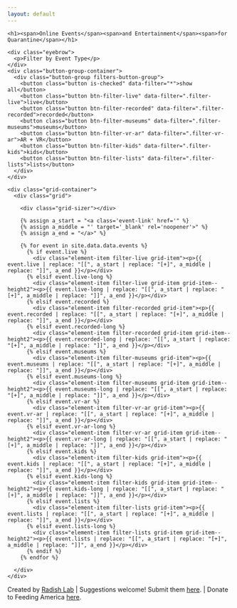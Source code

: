 ```yaml
---
layout: default
---
```


<div class="outer-wrapper">
  
  <main class="wrapper">

    <h1><span>Online Events</span><span>and Entertainment</span><span>for Quarantine</span></h1>

    <div class="eyebrow">
      <p>Filter by Event Type</p>
    </div>
    <div class="button-group-container">
      <div class="button-group filters-button-group">
        <button class="button is-checked" data-filter="*">show all</button>
        <button class="button btn-filter-live" data-filter=".filter-live">live</button>
        <button class="button btn-filter-recorded" data-filter=".filter-recorded">recorded</button>
        <button class="button btn-filter-museums" data-filter=".filter-museums">museums</button>
        <button class="button btn-filter-vr-ar" data-filter=".filter-vr-ar">AR + VR</button>
        <button class="button btn-filter-kids" data-filter=".filter-kids">kids</button>
        <button class="button btn-filter-lists" data-filter=".filter-lists">lists</button>
      </div>
    </div>

    <div class="grid-container">
      <div class="grid">

        <div class="grid-sizer"></div>

        {% assign a_start = "<a class='event-link' href='" %}
        {% assign a_middle = "' target='_blank' rel='noopener'>" %}
        {% assign a_end = "</a>" %}

        {% for event in site.data.data.events %}
          {% if event.live %}
            <div class="element-item filter-live grid-item"><p>{{ event.live | replace: "[[", a_start | replace: "[+]", a_middle | replace: "]]", a_end }}</p></div>
          {% elsif event.live-long %}
            <div class="element-item filter-live grid-item grid-item--height2"><p>{{ event.live-long | replace: "[[", a_start | replace: "[+]", a_middle | replace: "]]", a_end }}</p></div>
          {% elsif event.recorded %}
            <div class="element-item filter-recorded grid-item"><p>{{ event.recorded | replace: "[[", a_start | replace: "[+]", a_middle | replace: "]]", a_end }}</p></div>
          {% elsif event.recorded-long %}
            <div class="element-item filter-recorded grid-item grid-item--height2"><p>{{ event.recorded-long | replace: "[[", a_start | replace: "[+]", a_middle | replace: "]]", a_end }}</p></div>
          {% elsif event.museums %}
            <div class="element-item filter-museums grid-item"><p>{{ event.museums | replace: "[[", a_start | replace: "[+]", a_middle | replace: "]]", a_end }}</p></div>
          {% elsif event.museums-long %}
            <div class="element-item filter-museums grid-item grid-item--height2"><p>{{ event.museums-long | replace: "[[", a_start | replace: "[+]", a_middle | replace: "]]", a_end }}</p></div>
          {% elsif event.vr-ar %}
            <div class="element-item filter-vr-ar grid-item"><p>{{ event.vr-ar | replace: "[[", a_start | replace: "[+]", a_middle | replace: "]]", a_end }}</p></div>
          {% elsif event.vr-ar-long %}
            <div class="element-item filter-vr-ar grid-item grid-item--height2"><p>{{ event.vr-ar-long | replace: "[[", a_start | replace: "[+]", a_middle | replace: "]]", a_end }}</p></div>
          {% elsif event.kids %}
            <div class="element-item filter-kids grid-item"><p>{{ event.kids | replace: "[[", a_start | replace: "[+]", a_middle | replace: "]]", a_end }}</p></div>
          {% elsif event.kids-long %}
            <div class="element-item filter-kids grid-item grid-item--height2"><p>{{ event.kids-long | replace: "[[", a_start | replace: "[+]", a_middle | replace: "]]", a_end }}</p></div>
          {% elsif event.lists %}
            <div class="element-item filter-lists grid-item"><p>{{ event.lists | replace: "[[", a_start | replace: "[+]", a_middle | replace: "]]", a_end }}</p></div>
          {% elsif event.lists-long %}
            <div class="element-item filter-lists grid-item grid-item--height2"><p>{{ event.lists | replace: "[[", a_start | replace: "[+]", a_middle | replace: "]]", a_end }}</p></div>
          {% endif %}
        {% endfor %}

      </div>
    </div>

  </main>

  <footer>
    <p>Created by <a href="https://radishlab.com/" target="_blank">Radish Lab</a> | Suggestions welcome! Submit them <a href="mailto:chris@radishlab.com" target="_blank">here</a>. | Donate to Feeding America <a href="https://www.feedingamerica.org/" target="_blank">here</a>.</p>
  </footer>
  
</div>
